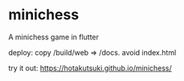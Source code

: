 # minichess
A minichess game in flutter

deploy:
copy /build/web => /docs. avoid index.html

try it out:
https://hotakutsuki.github.io/minichess/
